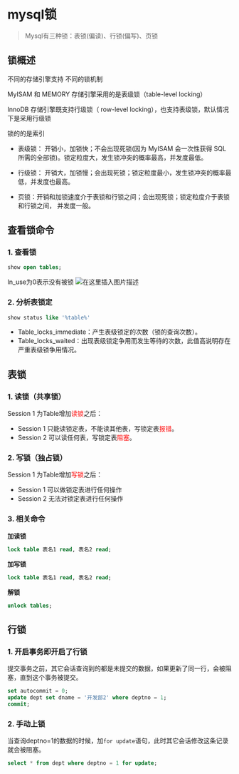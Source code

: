 # mysql锁

> Mysql有三种锁：表锁(偏读)、行锁(偏写)、页锁
## 锁概述

不同的存储引擎支持 不同的锁机制

MyISAM 和 MEMORY 存储引擎采用的是表级锁（table-level locking）

InnoDB 存储引擎既支持行级锁（ row-level locking），也支持表级锁，默认情况下是采用行级锁

锁的的是索引

- 表级锁： 开销小，加锁快；不会出现死锁(因为 MyISAM 会一次性获得 SQL 所需的全部锁)。锁定粒度大，发生锁冲突的概率最高，并发度最低。 

- 行级锁： 开销大，加锁慢；会出现死锁；锁定粒度最小，发生锁冲突的概率最低，并发度也最高。 

- 页锁：开销和加锁速度介于表锁和行锁之间；会出现死锁；锁定粒度介于表锁和行锁之间， 并发度一般。

## 查看锁命令

### 1. 查看锁

```sql
show open tables;
```
In_use为0表示没有被锁
![在这里插入图片描述](https://img-blog.csdnimg.cn/20200201080542825.png)
### 2. 分析表锁定
```sql
show status like '%table%'
```
- Table_locks_immediate：产生表级锁定的次数（锁的查询次数）。
- Table_locks_waited：出现表级锁定争用而发生等待的次数，此值高说明存在严重表级锁争用情况。
## 表锁
### 1. 读锁（共享锁）
Session 1 为Table增加<font color=red>读锁</font>之后：
- Session 1 只能读锁定表，不能读其他表，写锁定表<font color=red>报错</font>。
- Session 2 可以读任何表，写锁定表<font color=red>阻塞</font>。
### 2. 写锁（独占锁）
Session 1 为Table增加<font color=red>写锁</font>之后：
- Session 1 可以做锁定表进行任何操作
- Session 2 无法对锁定表进行任何操作
### 3. 相关命令
**加读锁**
```sql
lock table 表名1 read, 表名2 read;
```
**加写锁**
```sql
lock table 表名1 read, 表名2 read;
```
**解锁**
```sql
unlock tables;
```
## 行锁
### 1. 开启事务即开启了行锁
提交事务之前，其它会话查询到的都是未提交的数据，如果更新了同一行，会被阻塞，直到这个事务被提交。
```sql
set autocommit = 0;
update dept set dname = '开发部2' where deptno = 1; 
commit;
```
### 2. 手动上锁
当查询deptno=1的数据的时候，加`for update`语句，此时其它会话修改这条记录就会被阻塞。
```sql
select * from dept where deptno = 1 for update;
```